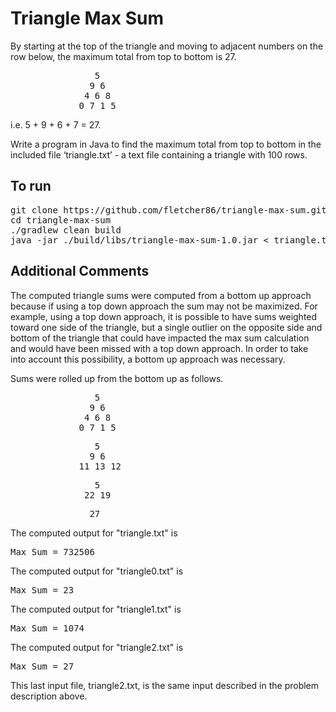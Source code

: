 <h1>Triangle Max Sum</h1>

By starting at the top of the triangle and moving to adjacent numbers on the
row below, the maximum total from top to bottom is 27.
 
<pre>
                5
               9 6
              4 6 8
             0 7 1 5
</pre>

i.e. 5 + 9 + 6 + 7 = 27.
 
Write a program in Java to find the maximum total from top to bottom in the
included file ‘triangle.txt’ - a text file containing a triangle with 100
rows.

<h2>To run</h2>
<pre>
git clone https://github.com/fletcher86/triangle-max-sum.git
cd triangle-max-sum
./gradlew clean build
java -jar ./build/libs/triangle-max-sum-1.0.jar < triangle.txt
</pre>

<h2>Additional Comments</h2>

The computed triangle sums were computed from a bottom up approach because if using a top down approach the sum may not be maximized.  For example, using a top down approach, it is possible to have sums weighted toward one side of the triangle, but a single outlier on the opposite side and bottom of the triangle that could have impacted the max sum calculation and would have been missed with a top down approach.  In order to take into account this possibility, a bottom up approach was necessary.

Sums were rolled up from the bottom up as follows.

<pre>
                5
               9 6
              4 6 8
             0 7 1 5
</pre>
<pre>
                5
               9 6
             11 13 12
</pre>
<pre>
                5
              22 19
</pre>
<pre>
               27
</pre>

The computed output for "triangle.txt" is
<pre>
Max Sum = 732506
</pre>

The computed output for "triangle0.txt" is
<pre>
Max Sum = 23
</pre>

The computed output for "triangle1.txt" is
<pre>
Max Sum = 1074
</pre>

The computed output for "triangle2.txt" is
<pre>
Max Sum = 27
</pre>
This last input file, triangle2.txt, is the same input described in the problem description above.